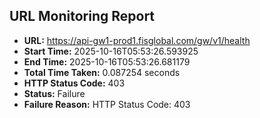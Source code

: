 ## URL Monitoring Report

- **URL:** https://api-gw1-prod1.fisglobal.com/gw/v1/health
- **Start Time:** 2025-10-16T05:53:26.593925
- **End Time:** 2025-10-16T05:53:26.681179
- **Total Time Taken:** 0.087254 seconds
- **HTTP Status Code:** 403
- **Status:** Failure
- **Failure Reason:** HTTP Status Code: 403
